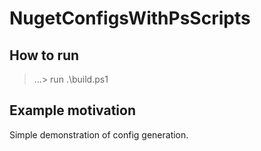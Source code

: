 # NugetConfigsWithPsScripts

## How to run

> ...\> run .\build.ps1

##  Example motivation

Simple demonstration of config generation.